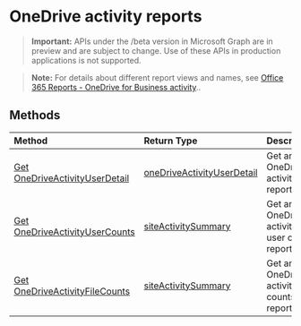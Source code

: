 # OneDrive activity reports

> **Important:** APIs under the /beta version in Microsoft Graph are in preview and are subject to change. Use of these APIs in production applications is not supported.

> **Note:** For details about different report views and names, see [Office 365 Reports - OneDrive for Business activity](https://support.office.com/client/OneDrive-for-Business-user-activity-8bbe4bf8-221b-46d6-99a5-2fb3c8ef9353)..

## Methods

| Method                                   | Return Type                              | Description                              |
| :--------------------------------------- | :--------------------------------------- | :--------------------------------------- |
| [Get OneDriveActivityUserDetail](../api/reportroot_onedriveactivityuserdetail.md) | [oneDriveActivityUserDetail](../api/reportroot_onedriveactivityuserdetail.md#response) | Get an OneDrive activity report.         |
| [Get OneDriveActivityUserCounts](../api/reportroot_onedriveactivityusercounts.md) | [siteActivitySummary](../api/reportroot_onedriveactivityusercounts.md#response) | Get an OneDrive activity user counts report. |
| [Get OneDriveActivityFileCounts](../api/reportroot_onedriveactivityfilecounts.md) | [siteActivitySummary](../api/reportroot_onedriveactivityfilecounts.md#response) | Get an OneDrive activity file counts report. |

